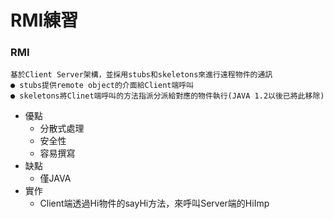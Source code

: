 # RMI練習
### RMI 
    基於Client Server架構，並採用stubs和skeletons來進行遠程物件的通訊
    ● stubs提供remote object的介面給Client端呼叫
    ● skeletons將Clinet端呼叫的方法指派分派給對應的物件執行(JAVA 1.2以後已將此移除)
- 優點
    - 分散式處理
    - 安全性
    - 容易撰寫
- 缺點
    - 僅JAVA
- 實作
    - Client端透過Hi物件的sayHi方法，來呼叫Server端的HiImp
